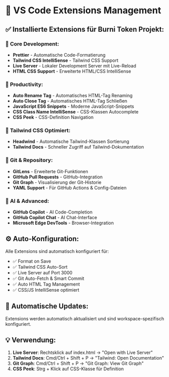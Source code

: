 # 🔧 VS Code Extensions Management

## ✅ Installierte Extensions für Burni Token Projekt:

### 🎯 **Core Development:**
- **Prettier** - Automatische Code-Formatierung
- **Tailwind CSS IntelliSense** - Tailwind CSS Support
- **Live Server** - Lokaler Development Server mit Live-Reload
- **HTML CSS Support** - Erweiterte HTML/CSS IntelliSense

### 🚀 **Productivity:**
- **Auto Rename Tag** - Automatisches HTML-Tag Renaming
- **Auto Close Tag** - Automatisches HTML-Tag Schließen
- **JavaScript ES6 Snippets** - Moderne JavaScript-Snippets
- **CSS Class Name IntelliSense** - CSS-Klassen Autocomplete
- **CSS Peek** - CSS-Definition Navigation

### 🎨 **Tailwind CSS Optimiert:**
- **Headwind** - Automatische Tailwind-Klassen Sortierung
- **Tailwind Docs** - Schneller Zugriff auf Tailwind-Dokumentation

### 📂 **Git & Repository:**
- **GitLens** - Erweiterte Git-Funktionen
- **GitHub Pull Requests** - GitHub-Integration
- **Git Graph** - Visualisierung der Git-Historie
- **YAML Support** - Für GitHub Actions & Config-Dateien

### 🤖 **AI & Advanced:**
- **GitHub Copilot** - AI Code-Completion
- **GitHub Copilot Chat** - AI Chat-Interface
- **Microsoft Edge DevTools** - Browser-Integration

## ⚙️ **Auto-Konfiguration:**
Alle Extensions sind automatisch konfiguriert für:
- ✅ Format on Save
- ✅ Tailwind CSS Auto-Sort
- ✅ Live Server auf Port 3000
- ✅ Git Auto-Fetch & Smart Commit
- ✅ Auto HTML Tag Management
- ✅ CSS/JS IntelliSense optimiert

## 🔄 **Automatische Updates:**
Extensions werden automatisch aktualisiert und sind workspace-spezifisch konfiguriert.

## 💡 **Verwendung:**
1. **Live Server**: Rechtsklick auf index.html → "Open with Live Server"
2. **Tailwind Docs**: Cmd/Ctrl + Shift + P → "Tailwind: Open Documentation"
3. **Git Graph**: Cmd/Ctrl + Shift + P → "Git Graph: View Git Graph"
4. **CSS Peek**: Strg + Klick auf CSS-Klasse für Definition

